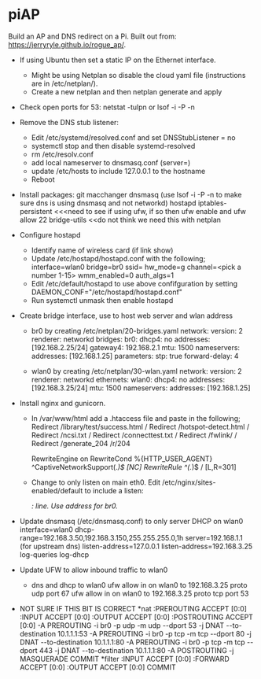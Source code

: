 # piAP
Build an AP and DNS redirect on a Pi.  Built out from: https://jerryryle.github.io/rogue_ap/.

- If using Ubuntu then set a static IP on the Ethernet interface.  
  - Might be using Netplan so disable the cloud yaml file (instructions are in /etc/netplan/<some file>).
  - Create a new netplan and then netplan generate and apply

- Check open ports for 53: netstat -tulpn or lsof -i -P -n

- Remove the DNS stub listener:
  - Edit /etc/systemd/resolved.conf and set DNSStubListener = no
  - systemctl stop and then disable systemd-resolved
  - rm /etc/resolv.conf
  - add local nameserver to dnsmasq.conf (server=<name server>)
  - update /etc/hosts to include 127.0.0.1 to the hostname
  - Reboot
  
- Install packages:
  git 
  macchanger 
  dnsmasq (use lsof -i -P -n to make sure dns is using dnsmasq and not networkd)
  hostapd 
  iptables-persistent <<<need to see if using ufw, if so then ufw enable and ufw allow 22
  bridge-utils <<do not think we need this with netplan

- Configure hostapd
  - Identify name of wireless card (if link show)
  - Update /etc/hostapd/hostapd.conf with the following;
    interface=wlan0
    bridge=br0
    ssid=<pick an SSID>
    hw_mode=g
    channel=<pick a number 1-15>
    wmm_enabled=0
    auth_algs=1
  - Edit /etc/default/hostapd to use above confifguration by setting DAEMON_CONF="/etc/hostapd/hostapd.conf"
  - Run systemctl unmask then enable hostapd

- Create bridge interface, use to host web server and wlan address
  - br0 by creating /etc/netplan/20-bridges.yaml
    network:
      version: 2
      renderer: networkd
      bridges:
        br0:
          dhcp4: no
          addresses: [192.168.2.25/24]
          gateway4: 192.168.2.1
          mtu: 1500
          nameservers:
            addresses: [192.168.1.25]
          parameters:
            stp: true
            forward-delay: 4

  - wlan0 by creating /etc/netplan/30-wlan.yaml
    network:
    version: 2
    renderer: networkd
    ethernets:
      wlan0:
        dhcp4: no
        addresses: [192.168.3.25/24]
        mtu: 1500
        nameservers:
          addresses: [192.168.1.25]
          
- Install nginx and gunicorn.
  - In /var/www/html add a .htaccess file and paste in the following;
    Redirect /library/test/success.html /
    Redirect /hotspot-detect.html /
    Redirect /ncsi.txt /
    Redirect /connecttest.txt /
    Redirect /fwlink/ /
    Redirect /generate_204 /r/204

    RewriteEngine on
    RewriteCond %{HTTP_USER_AGENT} ^CaptiveNetworkSupport(.*)$ [NC]
    RewriteRule ^(.*)$ / [L,R=301]

  - Change to only listen on main eth0.  Edit /etc/nginx/sites-enabled/default to include a listen: <address>:<port> line.  Use address for br0.

- Update dnsmasq (/etc/dnsmasq.conf) to only server DHCP on wlan0
  interface=wlan0
  dhcp-range=192.168.3.50,192.168.3.150,255.255.255.0,1h
  server=192.168.1.1 (for upstream dns)
  listen-address=127.0.0.1
  listen-address=192.168.3.25
  log-queries
  log-dhcp
  
- Update UFW to allow inbound traffic to wlan0
  - dns and dhcp to wlan0
    ufw allow in on wlan0 to 192.168.3.25 proto udp port 67
    ufw allow in on wlan0 to 192.168.3.25 proto tcp port 53









- NOT SURE IF THIS BIT IS CORRECT
*nat
:PREROUTING ACCEPT [0:0]
:INPUT ACCEPT [0:0]
:OUTPUT ACCEPT [0:0]
:POSTROUTING ACCEPT [0:0]
-A PREROUTING -i br0 -p udp -m udp --dport 53 -j DNAT --to-destination 10.1.1.1:53
-A PREROUTING -i br0 -p tcp -m tcp --dport 80 -j DNAT --to-destination 10.1.1.1:80
-A PREROUTING -i br0 -p tcp -m tcp --dport 443 -j DNAT --to-destination 10.1.1.1:80
-A POSTROUTING -j MASQUERADE
COMMIT
*filter
:INPUT ACCEPT [0:0]
:FORWARD ACCEPT [0:0]
:OUTPUT ACCEPT [0:0]
COMMIT
